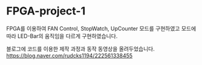 # FPGA-project-1

FPGA를 이용하여 FAN Control, StopWatch, UpCounter 모드를 구현하였고
모드에 따라 LED-Bar의 움직임을 다르게 구현하였습니다.

블로그에 코드를 이용한 제작 과정과 동작 동영상을 올려두었습니다.
https://blog.naver.com/rudcks1194/222561338455
